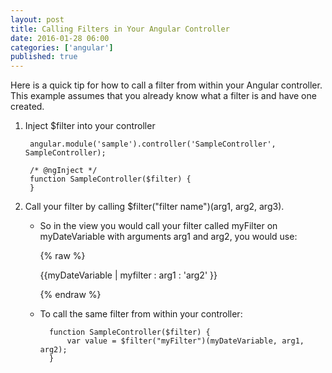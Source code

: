 ```yaml
---
layout: post
title: Calling Filters in Your Angular Controller 
date: 2016-01-28 06:00
categories: ['angular']
published: true
---
```


Here is a quick tip for how to call a filter from within your Angular controller.  This example assumes that you already know what a filter is and have one created.  

1. Inject $filter into your controller

        angular.module('sample').controller('SampleController', SampleController);

        /* @ngInject */
        function SampleController($filter) { 
        }  
 
2. Call your filter by calling $filter("filter name")(arg1, arg2, arg3).   

    * So in the view you would call your filter called myFilter on myDateVariable with arguments arg1 and arg2, you would use:

        {% raw %}
            <p>{{myDateVariable | myfilter : arg1 : 'arg2' }}</p>
        {% endraw %}
        
    * To call the same filter from within your controller:
    
            function SampleController($filter) { 
                var value = $filter("myFilter")(myDateVariable, arg1, arg2);
            }    
          